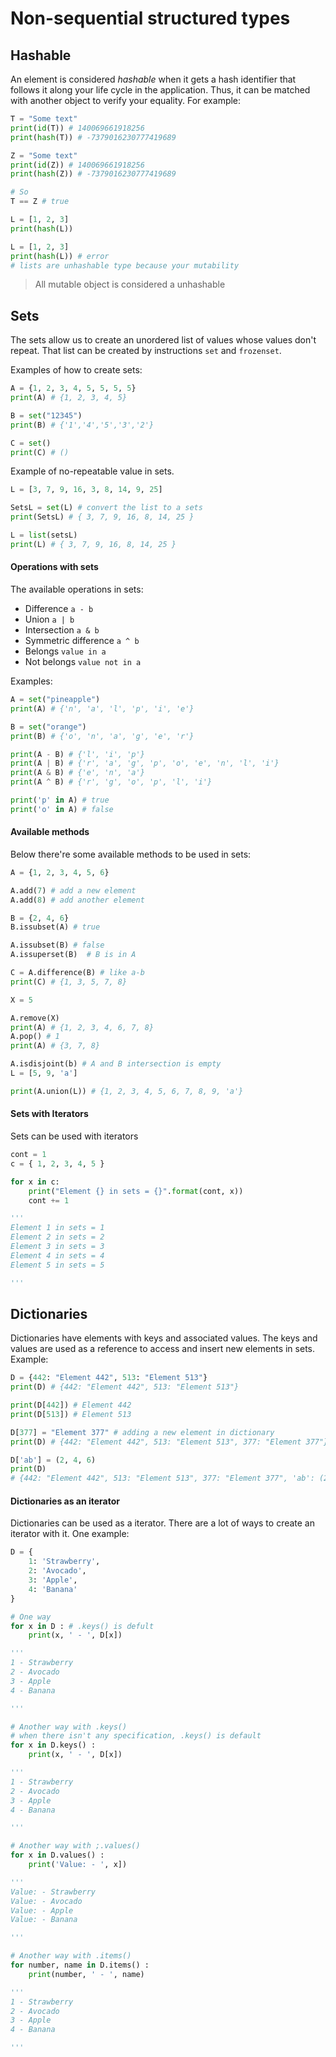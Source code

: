 Non-sequential structured types
=

## Hashable
An element is considered _hashable_ when it gets a hash identifier that follows it along your life cycle in the application. Thus, it can be matched with another object to verify your equality. For example:

```py
T = "Some text"
print(id(T)) # 140069661918256
print(hash(T)) # -7379016230777419689

Z = "Some text"
print(id(Z)) # 140069661918256
print(hash(Z)) # -7379016230777419689

# So
T == Z # true

L = [1, 2, 3]
print(hash(L))

L = [1, 2, 3]
print(hash(L)) # error 
# lists are unhashable type because your mutability
```
> All mutable object is considered a unhashable

## Sets
The sets allow us to create an unordered list of values whose values don't repeat. That list can be created by instructions `set` and `frozenset`.

Examples of how to create sets:

```py
A = {1, 2, 3, 4, 5, 5, 5, 5}
print(A) # {1, 2, 3, 4, 5}

B = set("12345")
print(B) # {'1','4','5','3','2'}

C = set()
print(C) # ()
```
Example of no-repeatable value in sets.
```py
L = [3, 7, 9, 16, 3, 8, 14, 9, 25]

SetsL = set(L) # convert the list to a sets
print(SetsL) # { 3, 7, 9, 16, 8, 14, 25 }

L = list(setsL)
print(L) # { 3, 7, 9, 16, 8, 14, 25 }
```

#### Operations with sets

The available operations in sets:
- Difference `a - b`
- Union `a | b`
- Intersection `a & b` 
- Symmetric difference `a ^ b`
- Belongs `value in a`
- Not belongs `value not in a`

Examples:

```py
A = set("pineapple")
print(A) # {'n', 'a', 'l', 'p', 'i', 'e'}

B = set("orange")
print(B) # {'o', 'n', 'a', 'g', 'e', 'r'}

print(A - B) # {'l', 'i', 'p'}
print(A | B) # {'r', 'a', 'g', 'p', 'o', 'e', 'n', 'l', 'i'}
print(A & B) # {'e', 'n', 'a'}
print(A ^ B) # {'r', 'g', 'o', 'p', 'l', 'i'}

print('p' in A) # true
print('o' in A) # false

```

#### Available methods

Below there're some available methods to be used in sets:

```py
A = {1, 2, 3, 4, 5, 6}

A.add(7) # add a new element
A.add(8) # add another element

B = {2, 4, 6}
B.issubset(A) # true

A.issubset(B) # false
A.issuperset(B)  # B is in A

C = A.difference(B) # like a-b
print(C) # {1, 3, 5, 7, 8}

X = 5

A.remove(X)
print(A) # {1, 2, 3, 4, 6, 7, 8}
A.pop() # 1
print(A) # {3, 7, 8}

A.isdisjoint(b) # A and B intersection is empty
L = [5, 9, 'a']

print(A.union(L)) # {1, 2, 3, 4, 5, 6, 7, 8, 9, 'a'}
```

#### Sets with Iterators

Sets can be used with iterators

```py
cont = 1
c = { 1, 2, 3, 4, 5 }

for x in c:
    print("Element {} in sets = {}".format(cont, x))
    cont += 1

'''
Element 1 in sets = 1
Element 2 in sets = 2
Element 3 in sets = 3
Element 4 in sets = 4
Element 5 in sets = 5

'''
```
## Dictionaries
Dictionaries have elements with keys and associated values. The keys and values are used as a reference to access and insert new elements in sets. Example:

```py
D = {442: "Element 442", 513: "Element 513"}
print(D) # {442: "Element 442", 513: "Element 513"}

print(D[442]) # Element 442
print(D[513]) # Element 513

D[377] = "Element 377" # adding a new element in dictionary
print(D) # {442: "Element 442", 513: "Element 513", 377: "Element 377"}

D['ab'] = (2, 4, 6)
print(D) 
# {442: "Element 442", 513: "Element 513", 377: "Element 377", 'ab': (2, 4, 6)}
```
#### Dictionaries as an iterator
Dictionaries can be used as a iterator. There are a lot of ways to create an iterator with it. One example:

```py
D = {
    1: 'Strawberry',
    2: 'Avocado',
    3: 'Apple',
    4: 'Banana'
}

# One way
for x in D : # .keys() is defult
    print(x, ' - ', D[x])

'''
1 - Strawberry
2 - Avocado
3 - Apple
4 - Banana

''' 

# Another way with .keys()
# when there isn't any specification, .keys() is default
for x in D.keys() :
    print(x, ' - ', D[x])

'''
1 - Strawberry
2 - Avocado
3 - Apple
4 - Banana

''' 

# Another way with ;.values()
for x in D.values() :
    print('Value: - ', x])

'''
Value: - Strawberry
Value: - Avocado
Value: - Apple
Value: - Banana

''' 

# Another way with .items()
for number, name in D.items() :
    print(number, ' - ', name)

'''
1 - Strawberry
2 - Avocado
3 - Apple
4 - Banana

''' 
```

